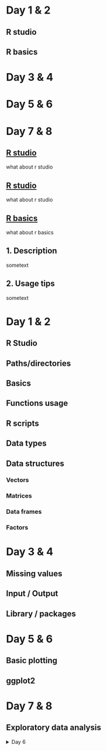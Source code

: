
<div id="TOC">
<h1 class="title"><a href="#day12">Day 1 & 2 </a></h1>
<h2><a href="#rstudio">R studio</a></h2>
<h2><a href="#rbasics">R basics</a></h2>
</div>







<h1 class="title"> Day 3 & 4 </h1>
<h1 class="title"> Day 5 & 6 </h1>
<h1 class="title"> Day 7 & 8 </h1>



<div id="day12">
   <h2><a href="#TOC">R studio</a></h2>
   <p>
        what about r studio
   </p>
</div>


<div id="rstudio">
   <h2><a href="#TOC">R studio</a></h2>
   <p>
	what about r studio
   </p>
</div>



<div id="rbasics">
   <h2>
       <a href="#TOC">R basics</a>
   </h2>
   <p>
        what about r basics
   </p>
</div>




<a name="desc"></a>
## 1. Description

sometext

<a name="usage"></a>
## 2. Usage tips

sometext



<h1>Day 1 & 2</h1>
<h2>R Studio</h2>
<h2>Paths/directories</h2>
<h2>Basics</h2>
<h2>Functions usage</h2>
<h2>R scripts</h2>
<h2>Data types</h2>
<h2>Data structures</h2>
<h3>Vectors</h3>
<h3>Matrices</h3>
<h3>Data frames</h3>
<h3>Factors</h3>

<h1>Day 3 & 4</h1>
<h2>Missing values</h2>
<h2>Input / Output</h2>
<h2>Library / packages</h2>

<h1>Day 5 & 6</h1>
<h2>Basic plotting</h2>
<h2>ggplot2</h2>

<h1>Day 7 & 8</h1>
<h2>Exploratory data analysis</h2>


<details>
<summary>Day 6</summary>

* markdown list 1
* markdown list 2

</details>

